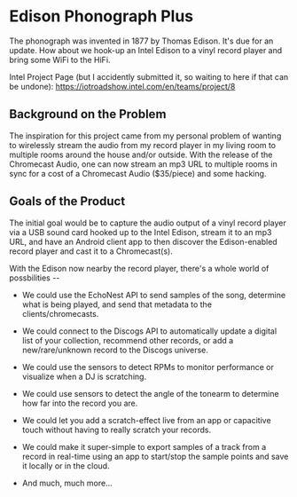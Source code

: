 # Edison Phonograph Plus
The phonograph was invented in 1877 by Thomas Edison. It's due for an update. How about we hook-up an Intel Edison to a vinyl record player and bring some WiFi to the HiFi.

Intel Project Page (but I accidently submitted it, so waiting to here if that can be undone):
https://iotroadshow.intel.com/en/teams/project/8

## Background on the Problem
The inspiration for this project came from my personal problem of wanting to wirelessly stream the audio from my record player in my living room to multiple rooms around the house and/or outside. With the release of the Chromecast Audio, one can now stream an mp3 URL to multiple rooms in sync for a cost of a Chromecast Audio ($35/piece) and some hacking.

## Goals of the Product
The initial goal would be to capture the audio output of a vinyl record player via a USB sound card hooked up to the Intel Edison, stream it to an mp3 URL, and have an Android client app to then discover the Edison-enabled record player and cast it to a Chromecast(s).

With the Edison now nearby the record player, there's a whole world of possbilities --

 - We could use the EchoNest API to send samples of the song, determine what is being played, and send that metadata to the clients/chromecasts.

 - We could connect to the Discogs API to automatically update a digital list of your collection, recommend other records, or add a new/rare/unknown record to the Discogs universe.

 - We could use the sensors to detect RPMs to monitor performance or visualize when a DJ is scratching.

- We could use sensors to detect the angle of the tonearm to determine how far into the record you are.

- We could let you add a scratch-effect live from an app or capacitive touch without having to really scratch your records.

- We could make it super-simple to export samples of a track from a record in real-time using an app to start/stop the sample points and save it locally or in the cloud.

- And much, much more...
